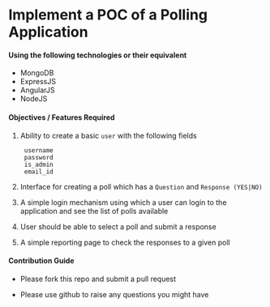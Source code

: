 # Implement a POC of a Polling Application
#### Using the following technologies or their equivalent
- MongoDB
- ExpressJS
- AngularJS
- NodeJS

#### Objectives / Features Required
1. Ability to create a basic `user` with the following fields

		username
		password
		is_admin
		email_id

2. Interface for creating a poll which has a `Question` and `Response (YES|NO)`

3. A simple login mechanism using which a user can login to the application and see the list of polls available 

4. User should be able to select a poll and submit a response

5. A simple reporting page to check the responses to a given poll

#### Contribution Guide
* Please fork this repo and submit a pull request

* Please use github to raise any questions you might have

